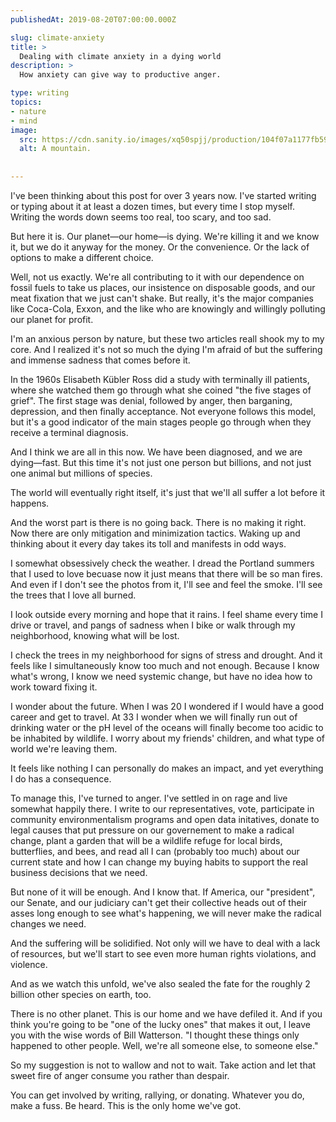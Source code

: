 ```yaml
---
publishedAt: 2019-08-20T07:00:00.000Z

slug: climate-anxiety
title: >
  Dealing with climate anxiety in a dying world
description: >
  How anxiety can give way to productive anger.

type: writing
topics:
- nature
- mind
image:
  src: https://cdn.sanity.io/images/xq50spjj/production/104f07a1177fb59b11ae890b306b485f91c06c8d-1500x1000.png
  alt: A mountain.
  
  
---
```


I've been thinking about this post for over 3 years now. I've started writing or typing about it at least a dozen times, but every time I stop myself. Writing the words down seems too real, too scary, and too sad.   
  
But here it is. Our planet—our home—is dying. We're killing it and we know it, but we do it anyway for the money. Or the convenience. Or the lack of options to make a different choice.   
  
Well, not us exactly. We're all contributing to it with our dependence on fossil fuels to take us places, our insistence on disposable goods, and our meat fixation that we just can't shake. But really, it's the major companies like Coca-Cola, Exxon, and the like who are knowingly and willingly polluting our planet for profit.   
  
I'm an anxious person by nature, but these two articles reall shook my to my core. And I realized it's not so much the dying I'm afraid of but the suffering and immense sadness that comes before it. 

  
In the 1960s Elisabeth Kübler Ross did a study with terminally ill patients, where she watched them go through what she coined "the five stages of grief". The first stage was denial, followed by anger, then barganing, depression, and then finally acceptance. Not everyone follows this model, but it's a good indicator of the main stages people go through when they receive a terminal diagnosis.  
  
And I think we are all in this now. We have been diagnosed, and we are dying—fast. But this time it's not just one person but billions, and not just one animal but millions of species.   
  
The world will eventually right itself, it's just that we'll all suffer a lot before it happens.  
  
And the worst part is there is no going back. There is no making it right. Now there are only mitigation and minimization tactics. Waking up and thinking about it every day takes its toll and manifests in odd ways.  
  
I somewhat obsessively check the weather. I dread the Portland summers that I used to love becuase now it just means that there will be so man fires. And even if I don't see the photos from it, I'll see and feel the smoke. I'll see the trees that I love all burned.   
  
I look outside every morning and hope that it rains. I feel shame every time I drive or travel, and pangs of sadness when I bike or walk through my neighborhood, knowing what will be lost.   
  
I check the trees in my neighborhood for signs of stress and drought. And it feels like I simultaneously know too much and not enough. Because I know what's wrong, I know we need systemic change, but have no idea how to work toward fixing it.  
  
I wonder about the future. When I was 20 I wondered if I would have a good career and get to travel. At 33 I wonder when we will finally run out of drinking water or the pH level of the oceans will finally become too acidic to be inhabited by wildlife. I worry about my friends' children, and what type of world we're leaving them.   
  
It feels like nothing I can personally do makes an impact, and yet everything I do has a consequence.  
  
To manage this, I've turned to anger. I've settled in on rage and live somewhat happily there. I write to our representatives, vote, participate in community environmentalism programs and open data initatives, donate to legal causes that put pressure on our governement to make a radical change, plant a garden that will be a wildlife refuge for local birds, butterflies, and bees, and read all I can (probably too much) about our current state and how I can change my buying habits to support the real business decisions that we need.  
  
But none of it will be enough. And I know that. If America, our "president", our Senate, and our judiciary can't get their collective heads out of their asses long enough to see what's happening, we will never make the radical changes we need.   
  
And the suffering will be solidified. Not only will we have to deal with a lack of resources, but we'll start to see even more human rights violations, and violence.  
  
And as we watch this unfold, we've also sealed the fate for the roughly 2 billion other species on earth, too.   
  
There is no other planet. This is our home and we have defiled it. And if you think you're going to be "one of the lucky ones" that makes it out, I leave you with the wise words of Bill Watterson. "I thought these things only happened to other people. Well, we're all someone else, to someone else."  
  
So my suggestion is not to wallow and not to wait. Take action and let that sweet fire of anger consume you rather than despair.  
  
You can get involved by writing, rallying, or donating. Whatever you do, make a fuss. Be heard. This is the only home we've got.